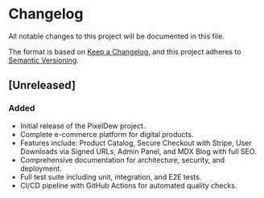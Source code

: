 # Changelog

All notable changes to this project will be documented in this file.

The format is based on [Keep a Changelog](https://keepachangelog.com/en/1.0.0/),
and this project adheres to [Semantic Versioning](https://semver.org/spec/v2.0.0.html).

## [Unreleased]

### Added
- Initial release of the PixelDew project.
- Complete e-commerce platform for digital products.
- Features include: Product Catalog, Secure Checkout with Stripe, User Downloads via Signed URLs, Admin Panel, and MDX Blog with full SEO.
- Comprehensive documentation for architecture, security, and deployment.
- Full test suite including unit, integration, and E2E tests.
- CI/CD pipeline with GitHub Actions for automated quality checks.